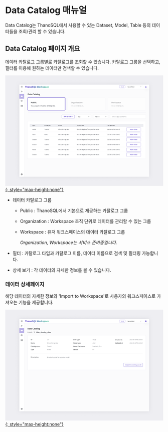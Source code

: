 # **Data Catalog 매뉴얼**

Data Catalog는 ThanoSQL에서 사용할 수 있는 Dataset, Model, Table 등의 데이터들을 조회/관리 할 수 있습니다.
## **Data Catalog 페이지 개요**

데이터 카탈로그 그룹별로 카탈로그를 조회할 수 있습니다. 카탈로그 그룹을 선택하고, 필터를 이용해 원하는 데이터만 검색할 수 있습니다.

[![IMAGE](../../../img/getting_started/paas/workspace/dc_img_1.png){: style="max-height:none"}](../../../img/getting_started/paas/workspace/dc_img_1.png)

- 데이터 카탈로그 그룹

    - Public : ThanoSQL에서 기본으로 제공하는 카탈로그 그룹

    - Organization : Workspace 조직 단위로 데이터를 관리할 수 있는 그룹

    - Workspace : 유저 워크스페이스의 데이터 카탈로그 그룹

      *Organization, Workspace는 서비스 준비중입니다.*

- 필터 : 카탈로그 타입과 카탈로그 이름, 데이터 이름으로 검색 및 필터링 가능합니다.

- 상세 보기 : 각 데이터의 자세한 정보를 볼 수 있습니다. 

### **데이터 상세페이지**   

해당 데이터의 자세한 정보와 'Import to Workspace'로 사용자의 워크스페이스로 가져오는 기능을 제공합니다.

[![IMAGE](../../../img/getting_started/paas/workspace/dc_img_2.png){: style="max-height:none"}](../../../img/getting_started/paas/workspace/dc_img_2.png)


